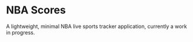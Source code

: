 # NBA Scores 

A lightweight, minimal NBA live sports tracker application, currently a work in progress. 
